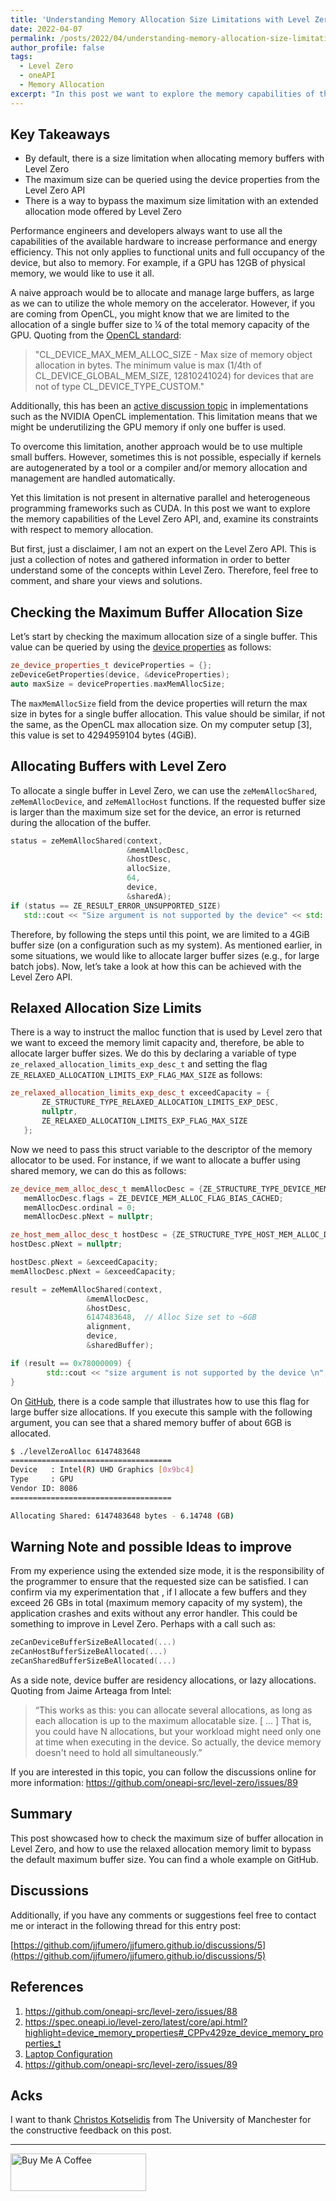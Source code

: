 ```yaml
---
title: 'Understanding Memory Allocation Size Limitations with Level Zero'
date: 2022-04-07
permalink: /posts/2022/04/understanding-memory-allocation-size-limitations-with-levelzero/
author_profile: false
tags:
  - Level Zero
  - oneAPI 
  - Memory Allocation
excerpt: "In this post we want to explore the memory capabilities of the Level Zero API, and, examine its constraints with respect to memory allocation."
---
```


## Key Takeaways

- By default, there is a size limitation when allocating memory buffers with Level Zero
- The maximum size can be queried using the device properties from the Level Zero API
- There is a way to bypass the maximum size limitation with an extended allocation mode offered by Level Zero 


Performance engineers and developers always want to use all the capabilities of the  available hardware to increase performance and energy efficiency. This not only applies to functional units and full occupancy of the device, but also to memory. For example, if a GPU has 12GB of physical memory, we would like to use it all. 

A naive approach would be to allocate and manage large buffers, as large as we can to utilize the whole memory on the accelerator. However, if you are coming from OpenCL, you might know that we are limited to the allocation of a single buffer size to ¼ of the total memory capacity of the GPU. Quoting from the [OpenCL standard](https://www.khronos.org/registry/OpenCL/specs/3.0-unified/html/OpenCL_API.html#CL_DEVICE_MAX_MEM_ALLOC_SIZE):


> "CL_DEVICE_MAX_MEM_ALLOC_SIZE - Max size of memory object allocation in bytes. The minimum value is max (1/4th of CL_DEVICE_GLOBAL_MEM_SIZE, 12810241024) for devices that are not of type CL_DEVICE_TYPE_CUSTOM."


Additionally, this has been an [active discussion topic](https://forums.developer.nvidia.com/t/why-is-cl-device-max-mem-alloc-size-never-larger-than-25-of-cl-device-global-mem-size-only-on-nvidia/47745) in implementations such as the NVIDIA OpenCL implementation. This limitation means that we might be underutilizing the GPU memory if only one buffer is used. 


To overcome this limitation, another approach would be to use multiple small buffers. However, sometimes this is not possible, especially if kernels are autogenerated by a tool or a compiler and/or memory allocation and management are handled automatically. 

Yet this limitation is not present in alternative parallel and heterogeneous programming frameworks such as CUDA. In this post we want to explore the memory capabilities of the Level Zero API, and, examine its constraints with respect to memory allocation. 

But first, just a disclaimer, I am not an expert on the Level Zero API. This is just a collection  of notes and gathered information in order to better understand some of the concepts within Level Zero. Therefore, feel free to comment, and share your views and solutions.


## Checking the Maximum Buffer Allocation Size


Let’s start by checking the maximum allocation size of a single buffer. This value can be queried by using the [device properties](https://spec.oneapi.io/level-zero/latest/core/api.html?highlight=device_memory_properties#_CPPv4N22ze_device_properties_t15maxMemAllocSizeE) as follows:


```cpp
ze_device_properties_t deviceProperties = {};
zeDeviceGetProperties(device, &deviceProperties);
auto maxSize = deviceProperties.maxMemAllocSize;
```

The `maxMemAllocSize` field from the device properties will return the max size in bytes for a single buffer allocation. This value should be similar, if not the same, as the OpenCL max allocation size. On my computer setup [3], this value is set to 4294959104 bytes (4GiB).



## Allocating Buffers with Level Zero

To allocate a single buffer in Level Zero, we can use the `zeMemAllocShared`, `zeMemAllocDevice`, and `zeMemAllocHost` functions. If the requested buffer size is larger than the maximum size set for the device, an error is returned during the allocation of the buffer. 


```cpp
status = zeMemAllocShared(context, 
                          &memAllocDesc, 
                          &hostDesc,
                          allocSize, 
                          64,
                          device,
                          &sharedA);
if (status == ZE_RESULT_ERROR_UNSUPPORTED_SIZE) 
   std::cout << "Size argument is not supported by the device" << std::endl;
```

Therefore, by following the steps until this point, we are limited to a 4GiB buffer size (on a configuration such as my system). As mentioned earlier, in some situations, we would like to allocate larger buffer sizes (e.g., for large batch jobs). Now, let’s take a look at how this can be achieved with the Level Zero API. 


## Relaxed Allocation Size Limits 

There is a way to instruct the malloc function that is used by Level zero that we want to exceed the memory limit capacity and, therefore, be able to allocate larger buffer sizes. 
We do this by declaring a variable of type `ze_relaxed_allocation_limits_exp_desc_t` and setting the flag `ZE_RELAXED_ALLOCATION_LIMITS_EXP_FLAG_MAX_SIZE` as follows:


```cpp
ze_relaxed_allocation_limits_exp_desc_t exceedCapacity = {
       ZE_STRUCTURE_TYPE_RELAXED_ALLOCATION_LIMITS_EXP_DESC,
       nullptr,
       ZE_RELAXED_ALLOCATION_LIMITS_EXP_FLAG_MAX_SIZE
   };
```

Now we need to pass this struct variable to the descriptor of the memory allocator to be used. For instance, if we want to allocate a buffer using shared memory, we can do this as follows:


```cpp
ze_device_mem_alloc_desc_t memAllocDesc = {ZE_STRUCTURE_TYPE_DEVICE_MEM_ALLOC_DESC};
   memAllocDesc.flags = ZE_DEVICE_MEM_ALLOC_FLAG_BIAS_CACHED;
   memAllocDesc.ordinal = 0;
   memAllocDesc.pNext = nullptr;

ze_host_mem_alloc_desc_t hostDesc = {ZE_STRUCTURE_TYPE_HOST_MEM_ALLOC_DESC};
hostDesc.pNext = nullptr;

hostDesc.pNext = &exceedCapacity;
memAllocDesc.pNext = &exceedCapacity;

result = zeMemAllocShared(context, 
                 &memAllocDesc, 
                 &hostDesc, 
                 6147483648,  // Alloc Size set to ~6GB
                 alignment, 
                 device, 
                 &sharedBuffer);

if (result == 0x78000009) {
        std::cout << "size argument is not supported by the device \n";
} 
```

On [GitHub](https://github.com/jjfumero/codeBlogArticles/tree/master/april2022/levelZeroAlloc), there is a code sample that illustrates how to use this flag for large buffer size allocations. If you execute this sample with the following argument, you can see that a shared memory buffer of about 6GB is allocated. 

```bash
$ ./levelZeroAlloc 6147483648  
====================================
Device   : Intel(R) UHD Graphics [0x9bc4]
Type     : GPU
Vendor ID: 8086
====================================

Allocating Shared: 6147483648 bytes - 6.14748 (GB) 
```

## Warning Note and possible Ideas to improve

From my experience using the extended size mode, it is the responsibility of the programmer to ensure that the requested size can be satisfied. I can confirm via my experimentation that , if I allocate a few buffers and they exceed 26 GBs in total (maximum memory capacity of my system), the application crashes and exits without any error handler. This could be something to improve in Level Zero. Perhaps with a call such as:


```cpp
zeCanDeviceBufferSizeBeAllocated(...) 
zeCanHostBufferSizeBeAllocated(...) 
zeCanSharedBufferSizeBeAllocated(...) 
```

As a side note, device buffer are residency allocations, or lazy allocations. Quoting from Jaime Arteaga from Intel:

> “This works as this: you can allocate several allocations, as long as each allocation is up to the maximum allocatable size. [ … ]  That is, you could have N allocations, but your workload might need only one at time when executing in the device. So actually, the device memory doesn't need to hold all simultaneously.”


If you are interested in this topic, you can follow the discussions online for more information:
https://github.com/oneapi-src/level-zero/issues/89 

## Summary

This post showcased how to check the maximum size of buffer allocation in Level Zero, and how to use the relaxed allocation memory limit to bypass the default maximum buffer size. You can find a whole example on GitHub. 


## Discussions

Additionally, if you have any comments or suggestions feel free to contact me or interact in the following thread for this entry post:

[https://github.com/jjfumero/jjfumero.github.io/discussions/5](https://github.com/jjfumero/jjfumero.github.io/discussions/5)



## References

1. https://github.com/oneapi-src/level-zero/issues/88 
1. https://spec.oneapi.io/level-zero/latest/core/api.html?highlight=device_memory_properties#_CPPv429ze_device_memory_properties_t 
1. [Laptop Configuration](https://gist.github.com/jjfumero/bf9988dbfd40c7084c6c36a970b9eff6)
1. https://github.com/oneapi-src/level-zero/issues/89


## Acks
I want to thank [Christos Kotselidis](https://www.kotselidis.net/) from The University of Manchester for the constructive feedback on this post. 

_________________________________

<a href="https://www.buymeacoffee.com/snatverk" target="_blank"><img src="https://cdn.buymeacoffee.com/buttons/v2/default-yellow.png" alt="Buy Me A Coffee" style="height: 60px !important;width: 217px !important;" ></a>

